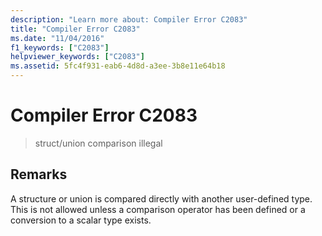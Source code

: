 ```yaml
---
description: "Learn more about: Compiler Error C2083"
title: "Compiler Error C2083"
ms.date: "11/04/2016"
f1_keywords: ["C2083"]
helpviewer_keywords: ["C2083"]
ms.assetid: 5fc4f931-eab6-4d8d-a3ee-3b8e11e64b18
---
```

# Compiler Error C2083

> struct/union comparison illegal

## Remarks

A structure or union is compared directly with another user-defined type. This is not allowed unless a comparison operator has been defined or a conversion to a scalar type exists.
